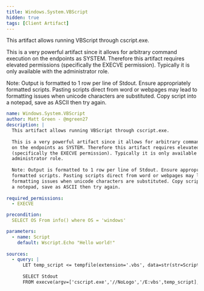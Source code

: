 ```yaml
---
title: Windows.System.VBScript
hidden: true
tags: [Client Artifact]
---
```


This artifact allows running VBScript through cscript.exe.

This is a very powerful artifact since it allows for arbitrary command execution 
on the endpoints as SYSTEM. Therefore this artifact requires elevated permissions 
(specifically the EXECVE permission). Typically it is only available with the 
administrator role.

Note: Output is formatted to 1 row per line of Stdout. Ensure appropriately 
formatted scripts. Pasting scripts direct from word or webpages may lead to 
formatting issues when unicode characters are substituted. Copy script into 
a notepad, save as ASCII then try again.


```yaml
name: Windows.System.VBScript
author: Matt Green - @mgreen27
description: |
  This artifact allows running VBScript through cscript.exe.
  
  This is a very powerful artifact since it allows for arbitrary command execution 
  on the endpoints as SYSTEM. Therefore this artifact requires elevated permissions 
  (specifically the EXECVE permission). Typically it is only available with the 
  administrator role.
  
  Note: Output is formatted to 1 row per line of Stdout. Ensure appropriately 
  formatted scripts. Pasting scripts direct from word or webpages may lead to 
  formatting issues when unicode characters are substituted. Copy script into 
  a notepad, save as ASCII then try again.
  
required_permissions:
  - EXECVE

precondition:
  SELECT OS From info() where OS = 'windows'

parameters:
  - name: Script
    default: Wscript.Echo "Hello world!"
       
sources:
  - query: |
      LET temp_script <= tempfile(extension='.vbs', data=str(str=Script))
 
      SELECT Stdout 
      FROM execve(argv=['cscript.exe','//NoLogo','/E:vbs',temp_script], sep='\n')
```
